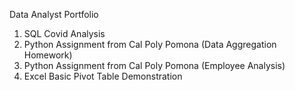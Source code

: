 Data Analyst Portfolio
1. SQL Covid Analysis
2. Python Assignment from Cal Poly Pomona (Data Aggregation Homework)
3. Python Assignment from Cal Poly Pomona (Employee Analysis) 
4. Excel Basic Pivot Table Demonstration
